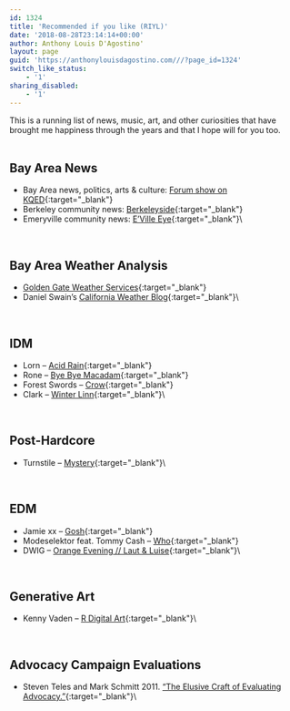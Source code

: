 ```yaml
---
id: 1324
title: 'Recommended if you like (RIYL)'
date: '2018-08-28T23:14:14+00:00'
author: Anthony Louis D'Agostino'
layout: page
guid: 'https://anthonylouisdagostino.com///?page_id=1324'
switch_like_status:
    - '1'
sharing_disabled:
    - '1'
---
```


This is a running list of news, music, art, and other curiosities that have brought me happiness through the years and that I hope will for you too.\
<br>

## Bay Area News

- Bay Area news, politics, arts &amp; culture: [Forum show on KQED](https://www.kqed.org/forum){:target="_blank"}
- Berkeley community news: [Berkeleyside](https://www.berkeleyside.org/){:target="_blank"}
- Emeryville community news: [E’Ville Eye](https://evilleeye.com/){:target="_blank"}\
<br>

## Bay Area Weather Analysis

- [Golden Gate Weather Services](https://www.ggweather.com/links.html#current){:target="_blank"}
- Daniel Swain’s [California Weather Blog](https://weatherwest.com/){:target="_blank"}\
<br>

## IDM

- Lorn – [Acid Rain](https://www.youtube.com/watch?v=nxg4C365LbQ){:target="_blank"}
- Rone – [Bye Bye Macadam](https://www.youtube.com/watch?v=XhYIUyF3vfA){:target="_blank"}
- Forest Swords – [Crow](https://www.youtube.com/watch?v=lan-Pjv99Xk){:target="_blank"}
- Clark – [Winter Linn](https://www.youtube.com/watch?v=XisOVzJ32_g){:target="_blank"}\
<br>

## Post-Hardcore

- Turnstile – [Mystery](https://www.youtube.com/watch?v=1Ny1fjdLKew){:target="_blank"}\
<br>

## EDM

- Jamie xx – [Gosh](https://www.youtube.com/watch?v=hTGJfRPLe08&list=RDhTGJfRPLe08&start_radio=1){:target="_blank"}
- Modeselektor feat. Tommy Cash – [Who](https://www.youtube.com/watch?v=cuDKfGi_7-I&list=RDhTGJfRPLe08&index=2){:target="_blank"}
- DWIG – [Orange Evening // Laut &amp; Luise](https://www.youtube.com/watch?v=0RXdd0pCJ9Q&list=RDhTGJfRPLe08&index=17){:target="_blank"}\
<br>

## Generative Art

- Kenny Vaden – [R Digital Art](https://www.reddit.com/user/KennyVaden){:target="_blank"}\
<br>

## Advocacy Campaign Evaluations

- Steven Teles and Mark Schmitt 2011. [“The Elusive Craft of Evaluating Advocacy.”](https://hewlett.org/wp-content/uploads/2016/08/Elusive_Craft.pdf){:target="_blank"}\
<br>
